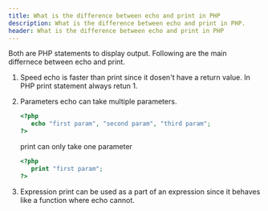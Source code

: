 ```yaml
---
title: What is the difference between echo and print in PHP
description: What is the difference between echo and print in PHP.
header: What is the difference between echo and print in PHP
---
```

Both are PHP statements to display output. Following are the main
differnece between echo and print.

1. Speed
    echo is faster than print since it dosen't have a return value. In PHP print statement always retun 1.

2. Parameters
    echo can take multiple parameters.

	```php
	<?php 
	   echo "first param", "second param", "third param";
	?>
	```
    print can only take one parameter

	```php
	<?php 
	   print "first param";
	?>
	```

3. Expression
    print can be used as a part of an expression since it behaves like a function where echo cannot.
